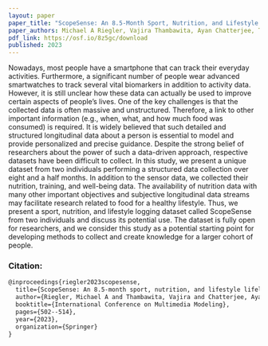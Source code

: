 ```yaml
---
layout: paper
paper_title: "ScopeSense: An 8.5-Month Sport, Nutrition, and Lifestyle Lifelogging Dataset"
paper_authors: Michael A Riegler, Vajira Thambawita, Ayan Chatterjee, Thu Nguyen, Steven A Hicks, Vibeke Telle-Hansen, Svein Arne Pettersen, Dag Johansen, Ramesh Jain, Pål Halvorsen
pdf_link: https://osf.io/8z5gc/download
published: 2023
---
```


Nowadays, most people have a smartphone that can track their everyday activities. Furthermore, a significant number of people wear advanced smartwatches to track several vital biomarkers in addition to activity data. However, it is still unclear how these data can actually be used to improve certain aspects of people’s lives. One of the key challenges is that the collected data is often massive and unstructured. Therefore, a link to other important information (e.g., when, what, and how much food was consumed) is required. It is widely believed that such detailed and structured longitudinal data about a person is essential to model and provide personalized and precise guidance. Despite the strong belief of researchers about the power of such a data-driven approach, respective datasets have been difficult to collect. In this study, we present a unique dataset from two individuals performing a structured data collection over eight and a half months. In addition to the sensor data, we collected their nutrition, training, and well-being data. The availability of nutrition data with many other important objectives and subjective longitudinal data streams may facilitate research related to food for a healthy lifestyle. Thus, we present a sport, nutrition, and lifestyle logging dataset called ScopeSense from two individuals and discuss its potential use. The dataset is fully open for researchers, and we consider this study as a potential starting point for developing methods to collect and create knowledge for a larger cohort of people.

### Citation:
```latex
@inproceedings{riegler2023scopesense,
  title={ScopeSense: An 8.5-month sport, nutrition, and lifestyle lifelogging dataset},
  author={Riegler, Michael A and Thambawita, Vajira and Chatterjee, Ayan and Nguyen, Thu and Hicks, Steven A and Telle-Hansen, Vibeke and Pettersen, Svein Arne and Johansen, Dag and Jain, Ramesh and Halvorsen, P{\aa}l},
  booktitle={International Conference on Multimedia Modeling},
  pages={502--514},
  year={2023},
  organization={Springer}
}

```
